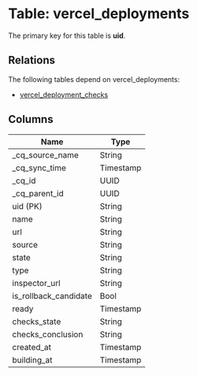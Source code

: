 # Table: vercel_deployments

The primary key for this table is **uid**.

## Relations

The following tables depend on vercel_deployments:
  - [vercel_deployment_checks](vercel_deployment_checks.md)

## Columns

| Name          | Type          |
| ------------- | ------------- |
|_cq_source_name|String|
|_cq_sync_time|Timestamp|
|_cq_id|UUID|
|_cq_parent_id|UUID|
|uid (PK)|String|
|name|String|
|url|String|
|source|String|
|state|String|
|type|String|
|inspector_url|String|
|is_rollback_candidate|Bool|
|ready|Timestamp|
|checks_state|String|
|checks_conclusion|String|
|created_at|Timestamp|
|building_at|Timestamp|